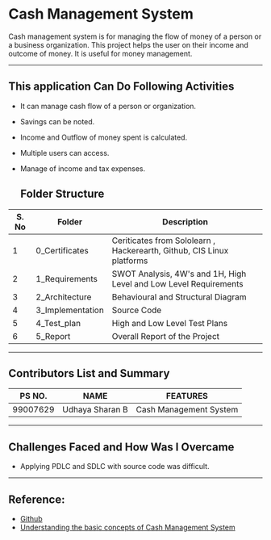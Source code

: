 ﻿# Cash Management System
  Cash management system is for managing the flow of money of a person or a business organization. This project helps the user on their income and outcome of money. It is useful for money management.
   ___
   ## This application Can Do Following Activities
   

 - It can manage cash flow of a person or organization.
 - Savings can be noted.
 - Income and Outflow of money spent is calculated.
 - Multiple users can access.
 - Manage of income and tax expenses.

   ## Folder Structure
|  S. No | Folder | Description |
| --  |--|--|
|1 |0_Certificates|Ceriticates from Sololearn , Hackerearth, Github, CIS Linux platforms|
  |2 |1_Requirements|SWOT Analysis, 4W's and 1H, High Level and Low Level Requirements |
   |3|2_Architecture|Behavioural and Structural Diagram |
   |4|3_Implementation|Source Code|
   |5|4_Test_plan|High and Low Level Test Plans|
   |6|5_Report|Overall Report of the Project|
   ___
   
   ## Contributors List and Summary
   |PS NO.|NAME|FEATURES|
   |--|--|--| 
   |99007629|Udhaya Sharan B|Cash Management System|
   ___
   ## Challenges Faced and How Was I Overcame
   

 - Applying PDLC and SDLC with source code was difficult.
  ___
  ## Reference:
  

 -  [Github](https://docs.github.com/en/actions/learn-github-actions/understanding-github-actions)
 - [Understanding the basic concepts of Cash Management System](https://www.investopedia.com/personal-finance-4427760)

